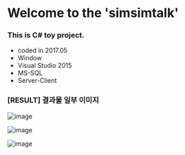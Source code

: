 # Welcome to the 'simsimtalk' 

### This is C# toy project.<br>
* coded in 2017.05
* Window 
* Visual Studio 2015 
* MS-SQL
* Server-Client

### [RESULT] 결과물 일부 이미지
![image](https://user-images.githubusercontent.com/34678475/115877466-70cb2f80-a482-11eb-9456-72b60d8751de.png)

![image](https://user-images.githubusercontent.com/34678475/115877265-32ce0b80-a482-11eb-9f49-d123abe55483.png)

![image](https://user-images.githubusercontent.com/34678475/115877538-83ddff80-a482-11eb-83db-dd44193f9814.png)


